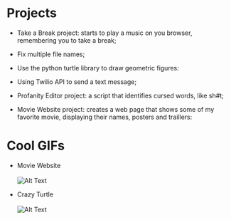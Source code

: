 Projects
===

+ Take a Break project: starts to play a music on you browser, remembering you to take a break;

+ Fix multiple file names;

+ Use the python turtle library to draw geometric figures:

+ Using Twilio API to send a text message;

+ Profanity Editor project: a script that identifies cursed words, like sh#t;

+ Movie Website project: creates a web page that shows some of my favorite movie, displaying their names, posters and traillers:


Cool GIFs
===
+ Movie Website
<br><br>
 ![Alt Text](https://media.giphy.com/media/7JKxadfcMVz47zqyDx/giphy.gif)


+ Crazy Turtle
 <br><br>
 ![Alt Text](https://media.giphy.com/media/jaW7PWUTfs1PVzhXHN/giphy.gif)
